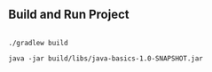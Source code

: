  
## Build and Run Project

```shell

./gradlew build

java -jar build/libs/java-basics-1.0-SNAPSHOT.jar
```
